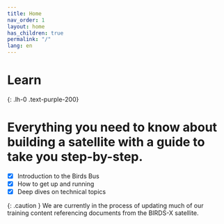 ```yaml
---
title: Home
nav_order: 1
layout: home
has_children: true
permalink: "/"
lang: en
---
```


# **Learn**
{: .lh-0 .text-purple-200}
# Everything you need to know about building a satellite with a guide to take you step-by-step.

- [x] Introduction to the Birds Bus
- [x] How to get up and running
- [x] Deep dives on technical topics

{: .caution }
We are currently in the process of updating much of our training content referencing documents from the BIRDS-X satellite.

